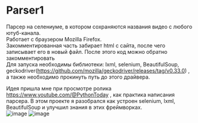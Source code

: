 # Parser1
Парсер на селениуме, в котором сохраняются названия видео с любого ютуб-канала. <br>
Работает с браузером Mozilla Firefox. <br>
Закомментированная часть забирает html с сайта, после чего записывает его в новый файл. После этого код можно обратно закомментировать <br>
Для запуска необходимы библиотеки: lxml, selenium, BeautifulSoup, geckodriver(https://github.com/mozilla/geckodriver/releases/tag/v0.33.0)
, а также необходимо прокинуть путь до этого драйвера.<br>

Идея пришла мне при просмотре ролика https://www.youtube.com/@PythonToday , как практика написания парсера. В этом проекте я разобрался как устроен selenium, lxml, BeautifulSoup и улучшил знания в этих фреймворках. <br>
![image](https://github.com/BogdanNovokshonov/Parser1/assets/120629135/4ee243a3-20d0-486c-8623-6b56b099a3c1)
![image](https://github.com/BogdanNovokshonov/Parser1/assets/120629135/7e53826c-9753-4f54-8ee0-385d1a75ddaa)


